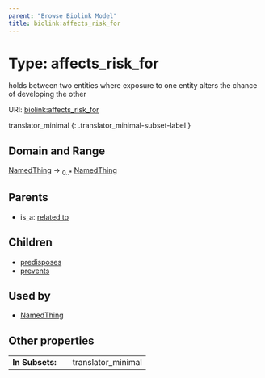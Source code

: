 ```yaml
---
parent: "Browse Biolink Model"
title: biolink:affects_risk_for
---
```


# Type: affects_risk_for


holds between two entities where exposure to one entity alters the chance of developing the other

URI: [biolink:affects_risk_for](https://w3id.org/biolink/vocab/affects_risk_for)


translator_minimal
{: .translator_minimal-subset-label }


## Domain and Range

[NamedThing](NamedThing.md) ->  <sub>0..*</sub> [NamedThing](NamedThing.md)

## Parents

 *  is_a: [related to](related_to.md)

## Children

 *  [predisposes](predisposes.md)
 *  [prevents](prevents.md)

## Used by

 * [NamedThing](NamedThing.md)

## Other properties

|  |  |  |
| --- | --- | --- |
| **In Subsets:** | | translator_minimal |

